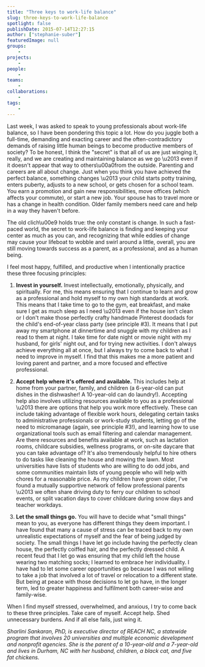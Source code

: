 ```yaml
---
title: "Three keys to work-life balance"
slug: three-keys-to-work-life-balance
spotlight: false
publishDate: 2015-07-14T12:27:15
author: ["stephanie-suber"]
featuredImage: null
groups:
    - 
projects:
    - 
people:
    - 
teams: 
    - 
collaborations:
    - 
tags:
    - 
---
```

<p>Last week, I was asked to speak to young professionals about work-life balance, so I have been pondering this topic a lot. How do you juggle both a full-time, demanding and exacting career and the often-contradictory demands of raising little human beings to become productive members of society? To be honest, I think the "secret" is that all of us are just winging it, really, and we are creating and maintaining balance as we go \u2013 even if it doesn't appear that way to others\u00a0from the outside. Parenting and careers are all about change. Just when you think you have achieved the perfect balance, something changes \u2013 your child starts potty training, enters puberty, adjusts to a new school, or gets chosen for a school team. You earn a promotion and gain new responsibilities, move offices (which affects your commute), or start a new job. Your spouse has to travel more or has a change in health condition. Older family members need care and help in a way they haven't before.</p>
<p></p>
<p>The old clich\u00e9 holds true: the only constant is change. In such a fast-paced world, the secret to work-life balance is finding and keeping your center as much as you can, and recognizing that while eddies of change may cause your lifeboat to wobble and swirl around a little, overall, you are still moving towards success as a parent, as a professional, and as a human being.</p>
<p>I feel most happy, fulfilled, and productive when I intentionally practice these three focusing principles:</p>
<ol>
<li><strong>Invest in yourself.</strong> Invest intellectually, emotionally, physically, and spiritually. For me, this means ensuring that I continue to learn and grow as a professional and hold myself to my own high standards at work. This means that I take time to go to the gym, eat breakfast, and make sure I get as much sleep as I need \u2013 even if the house isn't clean or I don't make those perfectly crafty handmade Pinterest doodads for the child's end-of-year class party (see principle #3). It means that I put away my smartphone at dinnertime and snuggle with my children as I read to them at night. I take time for date night or movie night with my husband, for girls' night out, and for trying new activities. I don't always achieve everything all at once, but I always try to come back to what I need to improve in myself. I find that this makes me a more patient and loving parent and partner, and a more focused and effective professional.</li>
</ol>
<ol start="2">
<li><strong>Accept help where it's offered and available.</strong> This includes help at home from your partner, family, and children (a 6-year-old can put dishes in the dishwasher! A 10-year-old can do laundry!). Accepting help also involves utilizing resources available to you as a professional \u2013 there are options that help you work more effectively. These can include taking advantage of flexible work hours, delegating certain tasks to administrative professionals or work-study students, letting go of the need to micromanage (again, see principle #3!), and learning how to use organizational tools such as email filtering and calendar management. Are there resources and benefits available at work, such as lactation rooms, childcare subsidies, wellness programs, or on-site daycare that you can take advantage of? It's also tremendously helpful to hire others to do tasks like cleaning the house and mowing the lawn. Most universities have lists of students who are willing to do odd jobs, and some communities maintain lists of young people who will help with chores for a reasonable price. As my children have grown older, I've found a mutually supportive network of fellow professional parents \u2013 we often share driving duty to ferry our children to school events, or split vacation days to cover childcare during snow days and teacher workdays.</li>
</ol>
<ol start="3">
<li><strong>Let the small things go.</strong> You will have to decide what "small things" mean to you, as everyone has different things they deem important. I have found that many a cause of stress can be traced back to my own unrealistic expectations of myself and the fear of being judged by society. The small things I have let go include having the perfectly clean house, the perfectly coiffed hair, and the perfectly dressed child. A recent feud that I let go was ensuring that my child left the house wearing two matching socks; I learned to embrace her individuality. I have had to let some career opportunities go because I was not willing to take a job that involved a lot of travel or relocation to a different state. But being at peace with those decisions to let go have, in the longer term, led to greater happiness and fulfilment both career-wise and family-wise.</li>
</ol>
<p>When I find myself stressed, overwhelmed, and anxious, I try to come back to these three principles. Take care of myself. Accept help. Shed unnecessary burdens. And if all else fails, just wing it.</p>
<p><em>Sharlini Sankaran, PhD, is executive director of REACH NC, a statewide program that involves 20 universities and multiple economic development and nonprofit agencies. She is the parent of a 10-year-old and a 7-year-old and lives in Durham, NC with her husband, children, a black cat, and five fat chickens.</em></p>
<!-- AddThis Advanced Settings generic via filter on the_content --><!-- AddThis Share Buttons generic via filter on the_content -->
